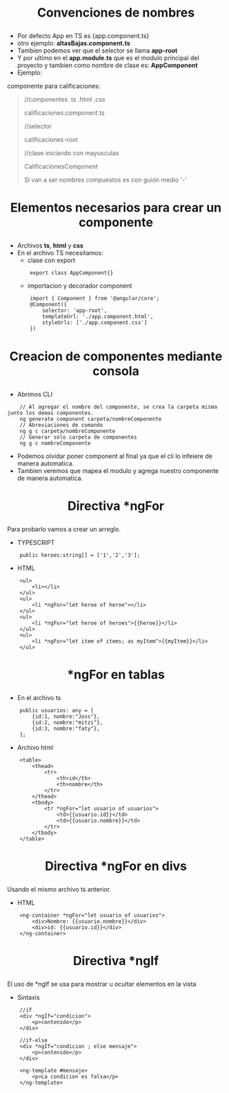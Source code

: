 # <p align="center">Convenciones de nombres</p>
- Por defecto App en TS es {app.component.ts} 
- otro ejemplo: **altasBajas.component.ts**
- Tambien podemos ver que el selector se llama **app-root**
- Y por ultimo en el **app.module.ts** que es el modulo principal del proyecto y tambien como nombre de clase es: **AppComponent**
- Ejemplo:

componente para calificaciones:
> //componentes .ts .html .css
> 
> calificaciones.component.ts
> 
> //selector
> 
> calificaciones-root
> 
> //clase iniciando con mayusculas
> 
> CalificacionesComponent
> 
> Si van a ser nombres compuestos es con guión medio '-'
# <p align="center">Elementos necesarios para crear un componente</p>
- Archivos **ts**, **html** y **css**
- En el archivo TS necesitamos:
    - clase con export
    ```
        export class AppComponent{}
    ```
    - importacion y decorador component 
    ```
        import { Component } from '@angular/core';
        @Component({
            selector: 'app-root',
            templateUrl: './app.component.html',
            styleUrls: ['./app.component.css']
        })
    ```
# <p align="center">Creacion de componentes mediante consola</p>
- Abrimos CLI
```
    // Al agregar el nombre del componente, se crea la carpeta misma junto los demas componentes.
    ng generate component carpeta/nombreComponente
    // Abreviaciones de comando
    ng g c carpeta/nombreComponente
    // Generar solo carpeta de componentes
    ng g c nombreComponente
```
- Podemos olvidar poner component al final ya que el cli lo infeiere de manera automatica.
- Tambien veremos que mapea el modulo y agrega nuestro componente de manera automatica.
# <p align="center">Directiva *ngFor</p>
Para probarlo vamos a crear un arreglo.
- TYPESCRIPT
```
    public heroes:string[] = ['1','2','3'];
```
    
- HTML
```
    <ul>
        <li></li>
    </ul>
    <ul>
        <li *ngFor="let heroe of heroe"></li>
    </ul>
    <ul>
        <li *ngFor="let heroe of heroes">{{heroe}}</li>
    </ul>
    <ul>
        <li *ngFor="let item of items; as myItem">{{myItem}}</li>
    </ul>
```

# <p align="center">*ngFor en tablas</p>
- En el archivo ts
```
    public usuarios: any = [
        {id:1, nombre:"Joss"},
        {id:2, nombre:"mitzi"},
        {id:3, nombre:"faty"},
    ];
```

- Archivo html
```
    <table>
        <thead>
            <tr>
                <th>id</th>
                <th>nombre</th>
            </tr>
        </thead>
        <tbody>
            <tr *ngFor="let usuario of usuarios">
                <td>{{usuario.id}}</td>
                <td>{{usuario.nombre}}</td>
            </tr>
        </tbody>
    </table>
```

# <p align="center">Directiva *ngFor en divs</p>
Usando el mismo archivo ts anterior.
- HTML
```
    <ng-container *ngFor="let usuario of usuarios">
        <div>Nombre: {{usuario.nombre}}</div>
        <div>id: {{usuario.id}}</div>
    </ng-container>
```

# <p align="center">Directiva *ngIf</p>
El uso de *ngIf se usa para mostrar u ocultar elementos en la vista
- Sintaxis
```
    //if
    <div *ngIf="condicion">
        <p>contenido</p>
    </div>

    //if-else
    <div *ngIf="condicion ; else mensaje">
        <p>contenido</p>
    </div>

    <ng-template #mensaje>
        <p>La condicion es falsa</p>
    </ng-template>
```